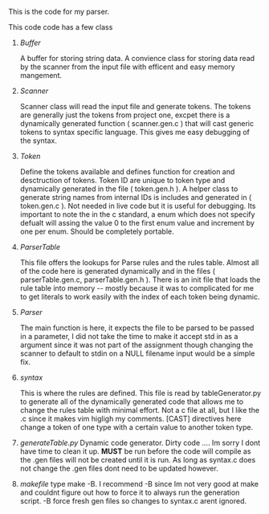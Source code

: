 This is the code for my parser. 

This code code has a few class

 1.   *Buffer*  

      A buffer for storing string data. A convience class for storing data
      read by the scanner from the input file with efficent and easy memory mangement. 

 2.   *Scanner*

      Scanner class will read the input file and generate tokens. The tokens are generally 
      just the tokens from project one, excpet there is a dynamically generated function 
      ( scanner.gen.c ) that will cast generic tokens to syntax specific language. This 
      gives me easy debugging of the syntax. 

 3.   *Token*  

      Define the tokens available and defines function for creation and desctruction of 
      tokens. Token ID are unique to token type and dynamically generated in the file 
      ( token.gen.h ). A helper class to generate string names from internal IDs is includes
      and generated in ( token.gen.c ). Not needed in live code but it is useful for debugging. 
      Its important to note the in the c standard, a enum which does not specify defualt will 
      assing the value 0 to the first enum value and increment by one per enum. Should be
      completely portable. 

 4.   *ParserTable*

      This file offers the lookups for Parse rules and the rules table. Almost all of the code here
      is generated dynamically and in the files ( parserTable.gen.c, parserTable.gen.h ). There is an
      init file that loads the rule table into memory -- mostly because it was to complicated for me to 
      get literals to work easily with the index of each token being dynamic.

 5.   *Parser*
 
      The main function is here, it expects the file to be parsed to be passed in a parameter, I did not
      take the time to make it accept std in as a argument since it was not part of the assignment though
      changing the scanner to default to stdin on a NULL filename input would be a simple fix. 

 6.   *syntax*
      
      This is where the rules are defined. This file is read by tableGenerator.py to generate all of the
      dynamically generated code that allows me to change the rules table with minimal effort.
      Not a c file at all, but I like the .c since it makes vim higligh my comments. 
      [CAST] directives here change a token of one type with a certain value to another token type. 

 7.   *generateTable.py*
       Dynamic code generator. Dirty code .... Im sorry I dont have time to clean it up. 
       **MUST** be run before the code will compile as the .gen files will not be created until it is
       run.  As long as syntax.c does not change the .gen files dont need to be updated however. 

 8.    *makefile*
       type make -B. I recommend -B since Im not very good at make and couldnt figure out how to force it
       to always run the generation script. -B force fresh gen files so changes to syntax.c arent ignored. 






    
